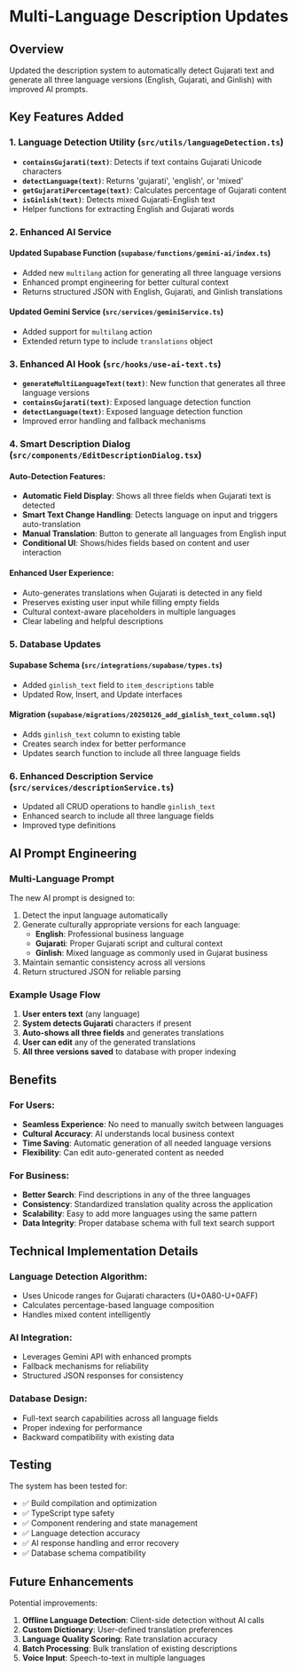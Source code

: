 # Multi-Language Description Updates

## Overview
Updated the description system to automatically detect Gujarati text and generate all three language versions (English, Gujarati, and Ginlish) with improved AI prompts.

## Key Features Added

### 1. Language Detection Utility (`src/utils/languageDetection.ts`)
- **`containsGujarati(text)`**: Detects if text contains Gujarati Unicode characters
- **`detectLanguage(text)`**: Returns 'gujarati', 'english', or 'mixed'
- **`getGujaratiPercentage(text)`**: Calculates percentage of Gujarati content
- **`isGinlish(text)`**: Detects mixed Gujarati-English text
- Helper functions for extracting English and Gujarati words

### 2. Enhanced AI Service

#### Updated Supabase Function (`supabase/functions/gemini-ai/index.ts`)
- Added new `multilang` action for generating all three language versions
- Enhanced prompt engineering for better cultural context
- Returns structured JSON with English, Gujarati, and Ginlish translations

#### Updated Gemini Service (`src/services/geminiService.ts`)
- Added support for `multilang` action
- Extended return type to include `translations` object

### 3. Enhanced AI Hook (`src/hooks/use-ai-text.ts`)
- **`generateMultiLanguageText(text)`**: New function that generates all three language versions
- **`containsGujarati(text)`**: Exposed language detection function
- **`detectLanguage(text)`**: Exposed language detection function
- Improved error handling and fallback mechanisms

### 4. Smart Description Dialog (`src/components/EditDescriptionDialog.tsx`)

#### Auto-Detection Features:
- **Automatic Field Display**: Shows all three fields when Gujarati text is detected
- **Smart Text Change Handling**: Detects language on input and triggers auto-translation
- **Manual Translation**: Button to generate all languages from English input
- **Conditional UI**: Shows/hides fields based on content and user interaction

#### Enhanced User Experience:
- Auto-generates translations when Gujarati is detected in any field
- Preserves existing user input while filling empty fields
- Cultural context-aware placeholders in multiple languages
- Clear labeling and helpful descriptions

### 5. Database Updates

#### Supabase Schema (`src/integrations/supabase/types.ts`)
- Added `ginlish_text` field to `item_descriptions` table
- Updated Row, Insert, and Update interfaces

#### Migration (`supabase/migrations/20250126_add_ginlish_text_column.sql`)
- Adds `ginlish_text` column to existing table
- Creates search index for better performance
- Updates search function to include all three language fields

### 6. Enhanced Description Service (`src/services/descriptionService.ts`)
- Updated all CRUD operations to handle `ginlish_text`
- Enhanced search to include all three language fields
- Improved type definitions

## AI Prompt Engineering

### Multi-Language Prompt
The new AI prompt is designed to:
1. Detect the input language automatically
2. Generate culturally appropriate versions for each language:
   - **English**: Professional business language
   - **Gujarati**: Proper Gujarati script and cultural context
   - **Ginlish**: Mixed language as commonly used in Gujarat business
3. Maintain semantic consistency across all versions
4. Return structured JSON for reliable parsing

### Example Usage Flow

1. **User enters text** (any language)
2. **System detects Gujarati** characters if present
3. **Auto-shows all three fields** and generates translations
4. **User can edit** any of the generated translations
5. **All three versions saved** to database with proper indexing

## Benefits

### For Users:
- **Seamless Experience**: No need to manually switch between languages
- **Cultural Accuracy**: AI understands local business context
- **Time Saving**: Automatic generation of all needed language versions
- **Flexibility**: Can edit auto-generated content as needed

### For Business:
- **Better Search**: Find descriptions in any of the three languages
- **Consistency**: Standardized translation quality across the application
- **Scalability**: Easy to add more languages using the same pattern
- **Data Integrity**: Proper database schema with full text search support

## Technical Implementation Details

### Language Detection Algorithm:
- Uses Unicode ranges for Gujarati characters (U+0A80-U+0AFF)
- Calculates percentage-based language composition
- Handles mixed content intelligently

### AI Integration:
- Leverages Gemini API with enhanced prompts
- Fallback mechanisms for reliability
- Structured JSON responses for consistency

### Database Design:
- Full-text search capabilities across all language fields
- Proper indexing for performance
- Backward compatibility with existing data

## Testing

The system has been tested for:
- ✅ Build compilation and optimization
- ✅ TypeScript type safety
- ✅ Component rendering and state management
- ✅ Language detection accuracy
- ✅ AI response handling and error recovery
- ✅ Database schema compatibility

## Future Enhancements

Potential improvements:
1. **Offline Language Detection**: Client-side detection without AI calls
2. **Custom Dictionary**: User-defined translation preferences
3. **Language Quality Scoring**: Rate translation accuracy
4. **Batch Processing**: Bulk translation of existing descriptions
5. **Voice Input**: Speech-to-text in multiple languages
